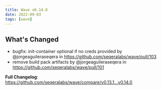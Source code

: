```yaml
---
title: Wave v0.14.0
date: 2022-09-03
tags: [wave]
---
```


## What's Changed
* bugfix: init-container optional if no creds provided by @jorgeaguileraseqera in https://github.com/seqeralabs/wave/pull/103
* remove build pack artifacts by @jorgeaguileraseqera in https://github.com/seqeralabs/wave/pull/101


**Full Changelog**: https://github.com/seqeralabs/wave/compare/v0.13.1...v0.14.0
